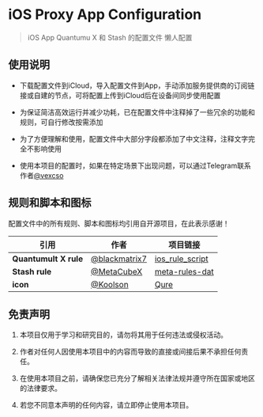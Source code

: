 # iOS Proxy App Configuration

> iOS App Quantumu X 和 Stash 的配置文件 懒人配置

## 使用说明

- 下载配置文件到iCloud，导入配置文件到App，手动添加服务提供商的订阅链接或自建的节点，可将配置上传到iCloud后在设备间同步使用配置

- 为保证简洁高效运行并减少功耗，已在配置文件中注释掉了一些冗余的功能和规则，可自行修改按需添加

- 为了方便理解和使用，配置文件中大部分字段都添加了中文注释，注释文字完全不影响使用

- 使用本项目的配置时，如果在特定场景下出现问题，可以通过Telegram联系作者[@vexcso](https://t.me/vexcso)

## 规则和脚本和图标

配置文件中的所有规则、脚本和图标均引用自开源项目，在此表示感谢！

| **引用**              | **作者**                                         | **项目链接**                                                       |
|-----------------------|--------------------------------------------------|--------------------------------------------------------------------|
| **Quantumult X rule** | [@blackmatrix7](https://github.com/blackmatrix7) | [ios_rule_script](https://github.com/blackmatrix7/ios_rule_script) |
| **Stash rule**        | [@MetaCubeX](https://github.com/MetaCubeX)       | [meta-rules-dat](https://github.com/MetaCubeX/meta-rules-dat)      |
| **icon**              | [@Koolson](https://github.com/Koolson)           | [Qure](https://github.com/Koolson/Qure)                            |

## 免责声明

1. 本项目仅用于学习和研究目的，请勿将其用于任何违法或侵权活动。

2. 作者对任何人因使用本项目中的内容而导致的直接或间接后果不承担任何责任。

3. 在使用本项目之前，请确保您已充分了解相关法律法规并遵守所在国家或地区的法律要求。

4. 若您不同意本声明的任何内容，请立即停止使用本项目。
